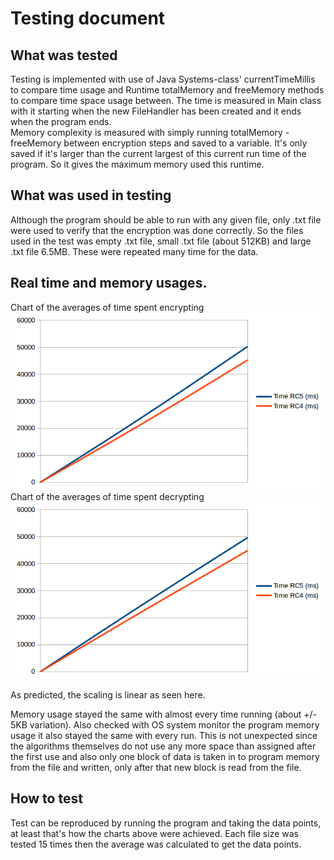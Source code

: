 # Testing document  
## What was tested
Testing is implemented with use of Java Systems-class' currentTimeMillis to compare time usage and Runtime totalMemory and freeMemory methods to compare time space usage between. The time is measured in Main class with it starting when the new FileHandler has been created and it ends when the program ends.  
Memory complexity is measured with simply running totalMemory - freeMemory between encryption steps and saved to a variable. It's only saved if it's larger than the current largest of this current run time of the program. So it gives the maximum memory used this runtime.  
## What was used in testing  
Although the program should be able to run with any given file, only .txt file were used to verify that the encryption was done correctly. So the files used in the test was empty .txt file, small .txt file (about 512KB) and large .txt file 6.5MB. These were repeated many time for the data.
## Real time and memory usages.
Chart of the averages of time spent encrypting  
![Encrypt Picture](https://github.com/jjjjm/DataEncryptionTiraProject/blob/master/documentation/pics/chart_time.png)  
Chart of the averages of time spent decrypting  
![Decrypt picture](https://github.com/jjjjm/DataEncryptionTiraProject/blob/master/documentation/pics/chart_time_decrypt.png)  
  
As predicted, the scaling is linear as seen here.
    
Memory usage stayed the same with almost every time running (about +/- 5KB variation). Also checked with OS system monitor the program memory usage it also stayed the same with every run. This is not unexpected since the algorithms themselves do not use any more space than assigned after the first use and also only one block of data is taken in to program memory from the file and written, only after that new block is read from the file.
## How to test  
Test can be reproduced by running the program and taking the data points, at least that's how the charts above were achieved. Each file size was tested 15 times then the average was calculated to get the data points.
